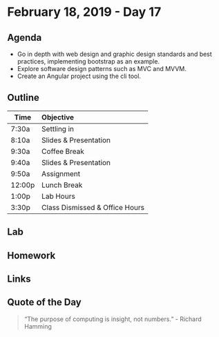 # February 18, 2019 - Day 17


## Agenda
- Go in depth with web design and graphic design standards and best practices, implementing bootstrap as an example. 
- Explore software design patterns such as MVC and MVVM. 
- Create an Angular project using the cli tool.

## Outline

| Time   | Objective                        |
| -------|:---------------------------------|
| 7:30a  | Settling in                      |
| 8:10a  | Slides & Presentation            |
| 9:30a  | Coffee Break                     |
| 9:40a  | Slides & Presentation            |
| 9:50a  | Assignment                       |
| 12:00p | Lunch Break                      |
| 1:00p  | Lab Hours                        |
| 3:30p  | Class Dismissed & Office Hours   |


## Lab

## Homework


## Links


## Quote of the Day 
>“The purpose of computing is insight, not numbers.” - Richard Hamming